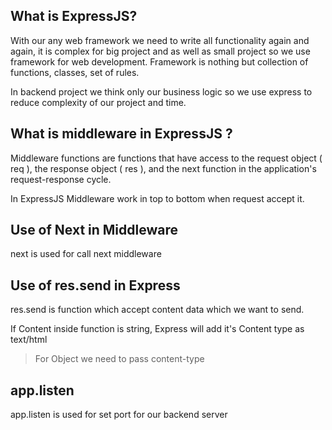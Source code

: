 ## What is ExpressJS?

With our any web framework we need to write all functionality again and again, it is complex for big project and as well as small project so we use framework for web development. Framework is nothing but collection of functions, classes, set of rules.

In backend project we think only our business logic so we use express to reduce complexity of our project and time.

## What is middleware in ExpressJS ?

Middleware functions are functions that have access to the request object ( req ), the response object ( res ), and the next function in the application's request-response cycle.

In ExpressJS Middleware work in top to bottom when request accept it.

## Use of Next in Middleware

next is used for call next middleware

## Use of res.send in Express

res.send is function which accept content data which we want to send.

If Content inside function is string, Express will add it's Content type as text/html

> For Object we need to pass content-type

## app.listen

app.listen is used for set port for our backend server
